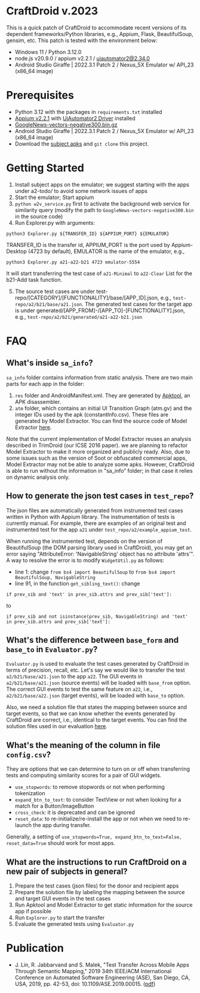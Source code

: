 # CraftDroid v.2023

This is a quick patch of CraftDroid to accommodate recent versions of its dependent frameworks/Python libraries, e.g., Appium, Flask, BeautifulSoup, gensim, etc. This patch is tested with the environment below:

* Windows 11 / Python 3.12.0
* node.js v20.9.0 / appium v2.2.1 / uiautomator2@2.34.0
* Android Studio Giraffe | 2022.3.1 Patch 2 / Nexus_5X Emulator w/ API_23 (x86_64 image)

# Prerequisites

* Python 3.12 with the packages in `requirements.txt` installed
* [Appium v2.2.1](https://appium.io/docs/en/2.1/quickstart/install/) with [UiAutomator2 Driver](https://appium.io/docs/en/2.1/quickstart/uiauto2-driver/) installed
* [GoogleNews-vectors-negative300.bin.gz](https://drive.google.com/file/d/0B7XkCwpI5KDYNlNUTTlSS21pQmM/edit)
* Android Studio Giraffe | 2022.3.1 Patch 2 / Nexus_5X Emulator w/ API_23 (x86_64 image)
* Download the [subject apks](https://drive.google.com/open?id=1wb9ODzqMfsRCLqU80QF-g_1IrF0r7-vj) and `git clone` this project.

# Getting Started
1. Install subject apps on the emulator; we suggest starting with the apps under a2-todo/ to avoid some network issues of apps
2. Start the emulator; Start appium
3. `python w2v_service.py` first to activate the background web service for similarity query (modify the path to `GoogleNews-vectors-negative300.bin` in the source code)
4. Run Explorer.py with arguments: 
```
python3 Explorer.py ${TRANSFER_ID} ${APPIUM_PORT} ${EMULATOR}
```
TRANSFER_ID is the transfer id, APPIUM_PORT is the port used by Appium-Desktop (4723 by default), EMULATOR is the name of the emulator, e.g., 
```
python3 Explorer.py a21-a22-b21 4723 emulator-5554
```
It will start transferring the test case of `a21-Minimal` to `a22-Clear` List for the b21-Add task function. 

5. The source test cases are under test-repo/[CATEGORY]/[FUNCTIONALITY]/base/[APP_ID].json, e.g., `test-repo/a2/b21/base/a21.json`. The generated test cases for the target app is under generated/[APP_FROM]-/[APP_TO]-[FUNCTIONALITY].json, e.g., `test-repo/a2/b21/generated/a21-a22-b21.json`

# FAQ

## What's inside `sa_info`?

`sa_info` folder contains information from static analysis. There are two main parts for each app in the folder:

1. `res` folder and AndroidManifest.xml. They are generated by [Apktool](https://ibotpeaches.github.io/Apktool/), an APK disassembler.
2. `atm` folder, which contains an initial UI Transition Graph (atm.gv) and the integer IDs used by the apk (constantInfo.csv). These files are generated by Model Extractor. You can find the source code of Model Extractor [here](https://drive.google.com/file/d/1HEFS9_6c5nNKnzBPkWlRdwBiunOHgOs-/view?usp=sharing).

Note that the current implementation of Model Extractor reuses an analysis described in TrimDroid (our ICSE 2016 paper). we are planning to refactor Model Extractor to make it more organized and publicly ready. Also, due to some issues such as the version of Soot or obfuscated commercial apps, Model Extractor may not be able to analyze some apks. However, CraftDroid is able to run without the information in "sa_info” folder; in that case it relies on dynamic analysis only.

## How to generate the json test cases in `test_repo`?

The json files are automatically generated from instrumented test cases written in Python with Appium library. The instrumentation of tests is currently manual. For example, there are examples of an original test and instrumented test for the app `a21` under `test_repo/a2/example_appium_test`. 

When running the instrumented test, depends on the version of BeautifulSoup (the DOM parsing library used in CraftDroid), you may get an error saying "AttributeError: 'NavigableString' object has no attribute 'attrs'". A way to resolve the error is to modify `WidgetUtil.py` as follows:

* line 1: change `from bs4 import BeautifulSoup` to `from bs4 import BeautifulSoup, NavigableString`
* line 91, in the function `get_sibling_text()`: change 
```
if prev_sib and 'text' in prev_sib.attrs and prev_sib['text']:
``` 
to 
```
if prev_sib and not isinstance(prev_sib, NavigableString) and 'text' in prev_sib.attrs and prev_sib['text']:
```

## What's the difference between `base_form` and `base_to` in `Evaluator.py`?

`Evaluator.py` is used to evaluate the test cases generated by CraftDroid in terms of precision, recall, etc.
Let's say we would like to transfer the test `a2/b21/base/a21.json` to the app `a22`. The GUI events in `a2/b21/base/a21.json` (source events) will be loaded with `base_from` option. The correct GUI events to test the same feature on `a22`, i.e., `a2/b21/base/a22.json` (target events), will be loaded with `base_to` option. 

Also, we need a solution file that states the mapping between source and target events, so that we can know whether the events generated by CraftDroid are correct, i.e., identical to the target events. You can find the solution files used in our evaluation [here](https://drive.google.com/open?id=14J-4QLQjwN4_lhR87BRRPcxBzE_eeU4I).

## What's the meaning of the column in file `config.csv`?  

They are options that we can determine to turn on or off when transferring tests and computing similarity scores for a pair of GUI widgets.

* `use_stopwords`: to remove stopwords or not when performing tokenization
* `expand_btn_to_text`: to consider TextView or not when looking for a match for a Button/ImageButton
* `cross_check`: it is deprecated and can be ignored
* `reset_data`: to re-initialize/re-install the app or not when we need to re-launch the app during transfer.

Generally, a setting of `use_stopwords=True, expand_btn_to_text=False, reset_data=True` should work for most apps.

## What are the instructions to run CraftDroid on a new pair of subjects in general?

1. Prepare the test cases (json files) for the donor and recipient apps
2. Prepare the solution file by labeling the mapping between the source and target GUI events in the test cases
3. Run Apktool and Model Extractor to get static information for the source app if possible
4. Run `Explorer.py` to start the transfer
5. Evaluate the generated tests using `Evaluator.py`

# Publication

* J. Lin, R. Jabbarvand and S. Malek, "Test Transfer Across Mobile Apps Through Semantic Mapping," 2019 34th IEEE/ACM International Conference on Automated Software Engineering (ASE), San Diego, CA, USA, 2019, pp. 42-53, doi: 10.1109/ASE.2019.00015. ([pdf](https://www.ics.uci.edu/~seal/publications/2019_ASE.pdf))
